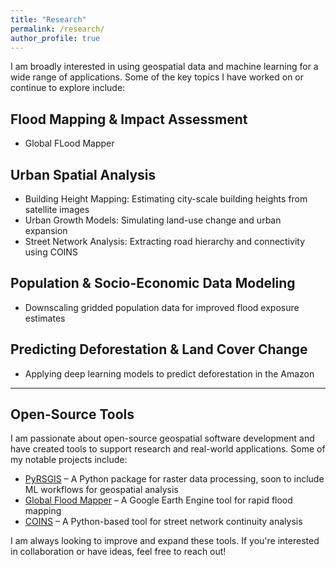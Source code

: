 ```yaml
---
title: "Research"
permalink: /research/
author_profile: true
---
```


I am broadly interested in using geospatial data and machine learning for a wide range of applications. 
Some of the key topics I have worked on or continue to explore include:

## Flood Mapping & Impact Assessment  
- Global FLood Mapper

## Urban Spatial Analysis  
- Building Height Mapping: Estimating city-scale building heights from satellite images  
- Urban Growth Models: Simulating land-use change and urban expansion  
- Street Network Analysis: Extracting road hierarchy and connectivity using COINS  

## Population & Socio-Economic Data Modeling  
- Downscaling gridded population data for improved flood exposure estimates 

## Predicting Deforestation & Land Cover Change
- Applying deep learning models to predict deforestation in the Amazon  

---

## Open-Source Tools  
I am passionate about open-source geospatial software development and have created tools to support 
research and real-world applications. Some of my notable projects include:  

- [PyRSGIS](https://github.com/PratyushTripathy/pyrsgis) – A Python package for raster data processing, soon to include ML workflows for geospatial analysis  
- [Global Flood Mapper](https://github.com/PratyushTripathy/global_flood_mapper) – A Google Earth Engine tool for rapid flood mapping  
- [COINS](https://github.com/PratyushTripathy/COINS) – A Python-based tool for street network continuity analysis  

I am always looking to improve and expand these tools. If you're interested in collaboration or have ideas,
feel free to reach out!  
